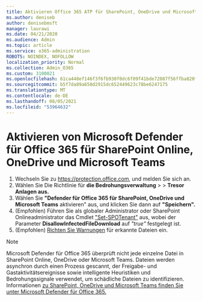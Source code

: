 ```yaml
---
title: Aktivieren Office 365 ATP für SharePoint, OneDrive und Microsoft Teams
ms.author: deniseb
author: denisebmsft
manager: laurawi
ms.date: 04/21/2020
ms.audience: Admin
ms.topic: article
ms.service: o365-administration
ROBOTS: NOINDEX, NOFOLLOW
localization_priority: Normal
ms.collection: Admin_O365
ms.custom: 3100021
ms.openlocfilehash: 61ca448ef146f3f6fb930f0dc6f09f41bde72087f56ffba820f0a2d517cddb31
ms.sourcegitcommit: b5f7da89a650d2915dc652449623c78be6247175
ms.translationtype: MT
ms.contentlocale: de-DE
ms.lasthandoff: 08/05/2021
ms.locfileid: "53964632"
---
```

# <a name="enable-microsoft-defender-for-office-365-for-sharepoint-online-onedrive-and-microsoft-teams"></a>Aktivieren von Microsoft Defender für Office 365 für SharePoint Online, OneDrive und Microsoft Teams

1. Wechseln Sie zu https://protection.office.com, und melden Sie sich an.
2. Wählen Sie Die Richtlinie für **die Bedrohungsverwaltung**  >    >  **Tresor Anlagen aus.**
3. Wählen Sie **"Defender für Office 365 für SharePoint, OneDrive und Microsoft Teams** aktivieren" aus, und klicken Sie dann auf **"Speichern".**
4. (Empfohlen) Führen Sie als globaler Administrator oder SharePoint Onlineadministrator das Cmdlet ["Set-SPOTenant"](/powershell/module/sharepoint-online/Set-SPOTenant?view=sharepoint-ps) aus, wobei der Parameter **DisallowInfectedFileDownload** auf *"true"* festgelegt ist.
5. (Empfohlen) [Richten Sie Warnungen](/microsoft-365/security/office-365-security/turn-on-atp-for-spo-odb-and-teams#set-up-alerts-for-detected-files) für erkannte Dateien ein.

> [!NOTE]
> Microsoft Defender für Office 365 überprüft nicht jede einzelne Datei in SharePoint Online, OneDrive oder Microsoft Teams. Dateien werden asynchron durch einen Prozess gescannt, der Freigabe- und Gastaktivitätsereignisse sowie intelligente Heuristiken und Bedrohungssignale verwendet, um schädliche Dateien zu identifizieren. Informationen [zu SharePoint, OneDrive und Microsoft Teams finden Sie unter Microsoft Defender für Office 365.](/microsoft-365/security/office-365-security/atp-for-spo-odb-and-teams)